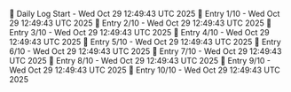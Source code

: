📅 Daily Log Start - Wed Oct 29 12:49:43 UTC 2025
📌 Entry 1/10 - Wed Oct 29 12:49:43 UTC 2025
📌 Entry 2/10 - Wed Oct 29 12:49:43 UTC 2025
📌 Entry 3/10 - Wed Oct 29 12:49:43 UTC 2025
📌 Entry 4/10 - Wed Oct 29 12:49:43 UTC 2025
📌 Entry 5/10 - Wed Oct 29 12:49:43 UTC 2025
📌 Entry 6/10 - Wed Oct 29 12:49:43 UTC 2025
📌 Entry 7/10 - Wed Oct 29 12:49:43 UTC 2025
📌 Entry 8/10 - Wed Oct 29 12:49:43 UTC 2025
📌 Entry 9/10 - Wed Oct 29 12:49:43 UTC 2025
📌 Entry 10/10 - Wed Oct 29 12:49:43 UTC 2025

